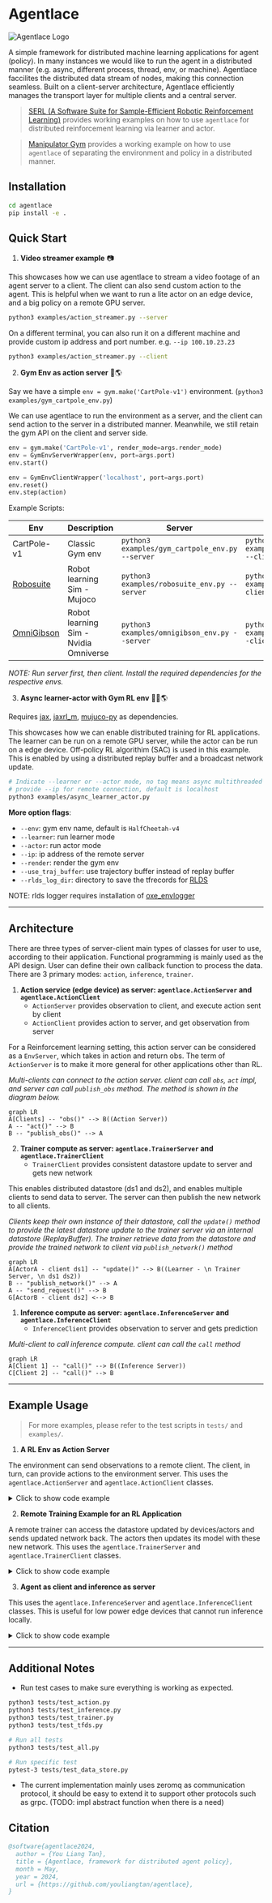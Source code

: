 # Agentlace

![Agentlace Logo](./docs/agentlace_logo.png "Agentlace Logo")

A simple framework for distributed machine learning applications for agent (policy). In many instances we would like to run the agent in a distributed manner (e.g. async, different process, thread, env, or machine). Agentlace faccilites the distributed data stream of nodes, making this connection seamless. Built on a client-server architecture, Agentlace efficiently manages the transport layer for multiple clients and a central server.


> [SERL (A Software Suite for Sample-Efficient Robotic Reinforcement Learning)](https://github.com/rail-berkeley/serl) provides working examples on how to use `agentlace` for distributed reinforcement learning via learner and actor.

> [Manipulator Gym](https://github.com/rail-berkeley/manipulator_gym) provides a working example on how to use `agentlace` of separating the environment and policy in a distributed manner.

## Installation

```bash
cd agentlace
pip install -e .
```

## Quick Start

1. **Video streamer example** 📷

This showcases how we can use agentlace to stream a video footage of an agent server to a client. The client can also send custom action to the agent. This is helpful when we want to run a lite actor on an edge device, and a big policy on a remote GPU server.

```bash
python3 examples/action_streamer.py --server
```

On a different terminal, you can also run it on a different machine and provide custom ip address and port number. e.g. `--ip 100.10.23.23`

```bash
python3 examples/action_streamer.py --client
```

2. **Gym Env as action server** 🤖🌎

Say we have a simple `env = gym.make('CartPole-v1')` environment. (`python3 examples/gym_cartpole_env.py`)

We can use agentlace to run the environment as a server, and the client can send action to the server in a distributed manner. Meanwhile, we still retain the gym API on the client and server side.

```python
env = gym.make('CartPole-v1', render_mode=args.render_mode)
env = GymEnvServerWrapper(env, port=args.port)
env.start()
```

```python
env = GymEnvClientWrapper('localhost', port=args.port)
env.reset()
env.step(action)
```

Example Scripts:

| Env | Description | Server | Client |
| --- | --- | --- | --- |
| CartPole-v1 | Classic Gym env | `python3 examples/gym_cartpole_env.py --server` | `python3 examples/gym_cartpole_env.py --client` |
| [Robosuite](https://github.com/ARISE-Initiative/robosuite) | Robot learning Sim - Mujoco | `python3 examples/robosuite_env.py --server` | `python3 examples/robosuite_env.py --client` |
| [OmniGibson](https://github.com/StanfordVL/OmniGibson) | Robot learning Sim - Nvidia Omniverse | `python3 examples/omnigibson_env.py --server` | `python3 examples/omnigibson_env.py --client --robot fetch` |

*NOTE: Run server first, then client. Install the required dependencies for the respective envs.*

3. **Async learner-actor with Gym RL env** 🤖💾🌎

Requires [jax](https://jax.readthedocs.io/en/latest/installation.html), [jaxrl_m](https://github.com/rail-berkeley/jaxrl_minimal), [mujuco-py](https://github.com/openai/mujoco-py#install-mujoco) as dependencies.

This showcases how we can enable distributed training for RL applications. The learner can be run on a remote GPU server, while the actor can be run on a edge device. Off-policy RL algorithim (SAC) is used in this example. This is enabled by using a distributed replay buffer and a broadcast network update.

```bash
# Indicate --learner or --actor mode, no tag means async multithreaded mode
# provide --ip for remote connection, default is localhost
python3 examples/async_learner_actor.py
```

**More option flags**:
 - `--env`: gym env name, default is `HalfCheetah-v4`
 - `--learner`: run learner mode
 - `--actor`: run actor mode
 - `--ip`: ip address of the remote server
 - `--render`: render the gym env
 - `--use_traj_buffer`: use trajectory buffer instead of replay buffer
 - `--rlds_log_dir`: directory to save the tfrecords for [RLDS](https://github.com/google-research/rlds)

NOTE: rlds logger requires installation of [oxe_envlogger](https://github.com/rail-berkeley/oxe_envlogger)

---

## Architecture

There are three types of server-client main types of classes for user to use, according to their application. Functional programming is mainly used as the API design. User can define their own callback function to process the data. There are 3 primary modes: `action`, `inference`, `trainer`.

1. **Action service (edge device) as server: `agentlace.ActionServer` and `agentlace.ActionClient`**
   - `ActionServer` provides observation to client, and execute action sent by client
   - `ActionClient` provides action to server, and get observation from server

For a Reinforcement learning setting, this action server can be considered as a `EnvServer`, which takes in action and return obs. The term of `ActionServer` is to make it more general for other applications other than RL.

*Multi-clients can connect to the action server. client can call `obs`, `act` impl, and server can call `publish_obs` method. The method is shown in the diagram below.*

```mermaid
graph LR
A[Clients] -- "obs()" --> B((Action Server))
A -- "act()" --> B
B -- "publish_obs()" --> A
```

2. **Trainer compute as server: `agentlace.TrainerServer` and `agentlace.TrainerClient`**
   - `TrainerClient` provides consistent datastore update to server and gets new network

This enables distributed datastore (ds1 and ds2), and enables multiple clients to send data to server. The server can then publish the new network to all clients.

*Clients keep their own instance of their datastore, call the `update()` method to provide the latest datastore update to the trainer server via an internal datastore (ReplayBuffer). The trainer retrieve data from the datastore and provide the trained network to client via `publish_network()` method*

```mermaid
graph LR
A[ActorA - client ds1] -- "update()" --> B((Learner - \n Trainer Server, \n ds1 ds2))
B -- "publish_network()" --> A
A -- "send_request()" --> B
G[ActorB - client ds2] <--> B
```

1. **Inference compute as server: `agentlace.InferenceServer` and `agentlace.InferenceClient`**
   - `InferenceClient` provides observation to server and gets prediction

*Multi-client to call inference compute. client can call the `call` method*

```mermaid
graph LR
A[Client 1] -- "call()" --> B((Inference Server))
C[Client 2] -- "call()" --> B
```

---

## Example Usage

> For more examples, please refer to the test scripts in `tests/` and `examples/`.

1. **A RL Env as Action Server**

The environment can send observations to a remote client. The client, in turn, can provide actions to the environment server. This uses the `agentlace.ActionServer` and `agentlace.ActionClient` classes.

<details>
<summary>Click to show code example</summary>

**GPU Compute as client** 

```py
model = load_model()
agent = agentlace.ActionClient('localhost', 6379, task_id='mnist', config=agent_config)

for _ in range(100):
    observation = agent.obs()
    prediction = model.predict(observation)
    agent.act("send", prediction)
```

**Edge device as server**
```py
def action_callback(key, action):
    # TODO: process action here
    return {"status": "received"}

def observation_callback(keys):
    # TODO: return the desired observations here
    return {"cam1": "some_value"}

config = agentlace.ActionConfig(port_number=6379, action_keys=['move'], observation_keys=['cam1'])
agent_server = agentlace.ActionServer(config, observation_callback, action_callback)
agent_server.start()
```
</details>

2. **Remote Training Example for an RL Application**

A remote trainer can access the datastore updated by devices/actors and sends updated network back. The actors then updates its model with these new network. This uses the `agentlace.TrainerServer` and `agentlace.TrainerClient` classes.

<details>
<summary>Click to show code example</summary>

**Client**

```py
env = gym.make('CartPole-v0')
observation = env.reset()

# create data store and register to trainer client
data_store = agentlace.data.ReplayBuffer(capacity=2)
trainer_client = agentlace.TrainerClient(
    "agent1", 'localhost', TrainerConfig(), data_store)

agent = make_agent()  # Arbitrary RL agent

# register callback function to receive new weights
def _recv_weights(new_weights):
    nonlocal agent
    agent.update_weights(new_weights)

trainer_client.recv_network_callback(_recv_weights)

# automatically update datastore every 10 seconds
trainer.client.start_async_update(interval=10)

# Run training steps
while True:
    action = agent.get_action(observation)
    _data_point = env.step(action)
    data_store.insert(_data_point)
```

**Trainer (Remote compute)**

```py
trainer_server = agentlace.TrainerServer(agentlace.TrainerConfig())

# create datastore in server
data_store = agentlace.data.ReplayBuffer(capacity=2)
trainer_server.register_data_store("agent1", data_store)
trainer_server.start(threaded=True)

while True:
    time.sleep(10) # every 10 seconds
    _data = data_store.sample(...) # sample data from datastore
    new_weights = AGENT.train(_data)
    trainer_server.publish_network(new_weights)
```
</details>


3. **Agent as client and inference as server**

This uses the `agentlace.InferenceServer` and `agentlace.InferenceClient` classes. This is useful for low power edge devices that cannot run inference locally.

<details>
<summary>Click to show code example</summary>

**Inference server**
```py
def predict(payload):
    # TODO: do some prediction based on payload
    return {"prediction": "some_value"}

inference_server = agentlace.InferenceServer(port_num=6379)
inference_server.register_interface("voice_reg", predict)
inference_server.register_interface("face_reg", predict)
inference_server.start()
```

**Client**
```py
client = agentlace.InferenceClient('localhost', 6379)
res = client.call("voice_reg", {"audio": "serialized_audio"})
```
</details>


---

## Additional Notes

- Run test cases to make sure everything is working as expected.

```bash
python3 tests/test_action.py
python3 tests/test_inference.py
python3 tests/test_trainer.py
python3 tests/test_tfds.py

# Run all tests
python3 tests/test_all.py

# Run specific test
pytest-3 tests/test_data_store.py
```

- The current implementation mainly uses zeromq as communication protocol, it should be easy to extend it to support other protocols such as grpc. (TODO: impl abstract function when there is a need)

## Citation

```bibtex
@software{agentlace2024,
  author = {You Liang Tan},
  title = {Agentlace, framework for distributed agent policy},
  month = May,
  year = 2024,
  url = {https://github.com/youliangtan/agentlace},
}
```

